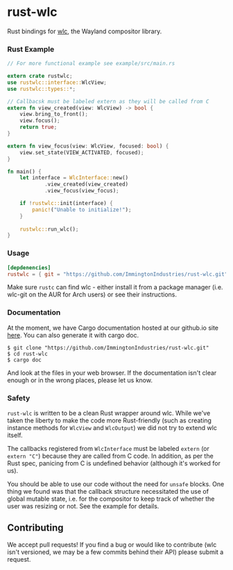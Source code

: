 # rust-wlc
Rust bindings for [wlc](https://github.com/Cloudef/wlc), the Wayland compositor library.

### Rust Example

```rust
// For more functional example see example/src/main.rs

extern crate rustwlc;
use rustwlc::interface::WlcView;
use rustwlc::types::*;

// Callbacsk must be labeled extern as they will be called from C
extern fn view_created(view: WlcView) -> bool {
    view.bring_to_front();
    view.focus();
    return true;
}

extern fn view_focus(view: WlcView, focused: bool) {
    view.set_state(VIEW_ACTIVATED, focused);
}

fn main() {
    let interface = WlcInterface::new()
            .view_created(view_created)
            .view_focus(view_focus);

    if !rustwlc::init(interface) {
        panic!("Unable to initialize!");
    }
    
    rustwlc::run_wlc();
}
```

### Usage
```toml
[depdenencies]
rustwlc = { git = "https://github.com/ImmingtonIndustries/rust-wlc.git" }
```
Make sure `rustc` can find wlc - either install it from a package manager (i.e. wlc-git on the AUR for Arch users) or see their instructions.

### Documentation
At the moment, we have Cargo documentation hosted at our github.io site [here](http://immington-industries.github.io). 
You can also generate it with cargo doc.
```shell
$ git clone "https://github.com/ImmingtonIndustries/rust-wlc.git"
$ cd rust-wlc
$ cargo doc
```
And look at the files in your web browser. If the documentation isn't clear enough or in the wrong places, please let us know.

### Safety
`rust-wlc` is written to be a clean Rust wrapper around wlc. While we've taken the liberty to make the code more Rust-friendly (such as creating instance methods for `WlcView` and `WlcOutput`) we did not try to extend wlc itself. 

The callbacks registered from `WlcInterface` must be labeled `extern` (or `extern "C"`) because they are called from C code. In addition, as per the Rust spec, panicing from C is undefined behavior (although it's worked for us).

You should be able to use our code without the need for `unsafe` blocks. One thing we found was that the callback structure necessitated the use of global mutable state, i.e. for the compositor to keep track of whether the user was resizing or not. See the example for details.

## Contributing
We accept pull requests! If you find a bug or would like to contribute (wlc isn't versioned, we may be a few commits behind their API) please submit a request.
